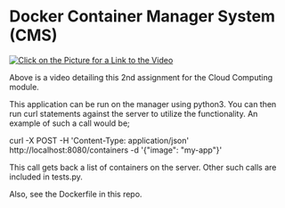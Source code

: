 <h1>Docker Container Manager System (CMS)</h1

[![Click on the Picture for a Link to the Video](https://img.youtube.com/vi/CrkTJSLd5gQ/0.jpg)](https://www.youtube.com/watch?v=CrkTJSLd5gQ)

Above is a video detailing this 2nd assignment for the Cloud Computing module.

This application can be run on the manager using python3. You can then run curl statements against the server to utilize the functionality. An example of such a call would be;

  curl -X POST -H 'Content-Type: application/json' http://localhost:8080/containers -d '{"image": "my-app"}'

This call gets back a list of containers on the server. Other such calls are included in tests.py.

Also, see the Dockerfile in this repo.
